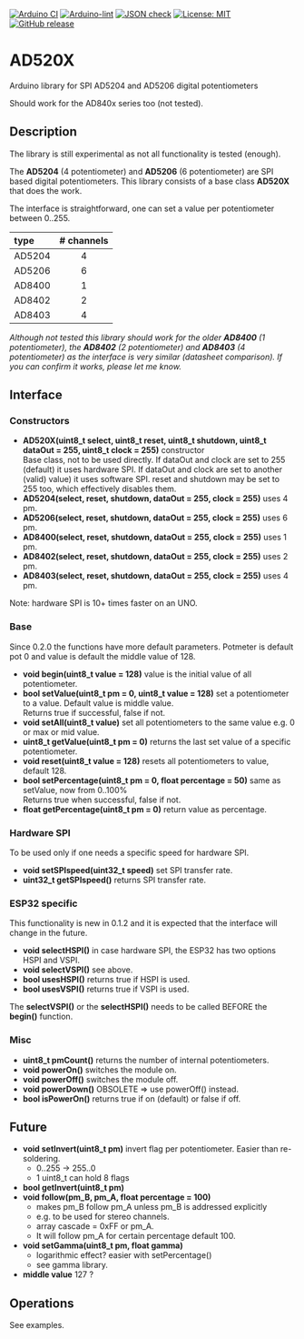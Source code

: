 
[![Arduino CI](https://github.com/RobTillaart/AD520X/workflows/Arduino%20CI/badge.svg)](https://github.com/marketplace/actions/arduino_ci)
[![Arduino-lint](https://github.com/RobTillaart/AD520X/actions/workflows/arduino-lint.yml/badge.svg)](https://github.com/RobTillaart/AD520X/actions/workflows/arduino-lint.yml)
[![JSON check](https://github.com/RobTillaart/AD520X/actions/workflows/jsoncheck.yml/badge.svg)](https://github.com/RobTillaart/AD520X/actions/workflows/jsoncheck.yml)
[![License: MIT](https://img.shields.io/badge/license-MIT-green.svg)](https://github.com/RobTillaart/AD520X/blob/master/LICENSE)
[![GitHub release](https://img.shields.io/github/release/RobTillaart/AD520X.svg?maxAge=3600)](https://github.com/RobTillaart/AD520X/releases)


# AD520X

Arduino library for SPI AD5204 and AD5206 digital potentiometers

Should work for the AD840x series too (not tested). 


## Description

The library is still experimental as not all functionality is tested (enough).

The **AD5204** (4 potentiometer) and **AD5206** (6 potentiometer) are SPI based digital potentiometers.
This library consists of a base class **AD520X** that does the work.

The interface is straightforward, one can set a value per potentiometer between 0..255.

| type   | # channels |
|:-------|:----------:|
| AD5204 |  4         |
| AD5206 |  6         |
| AD8400 |  1         |
| AD8402 |  2         |
| AD8403 |  4         |


_Although not tested this library should work for the older **AD8400** (1 potentiometer),
the **AD8402** (2 potentiometer) and **AD8403** (4 potentiometer) as the interface is very similar
(datasheet comparison). If you can confirm it works, please let me know._


## Interface


### Constructors

- **AD520X(uint8_t select, uint8_t reset, uint8_t shutdown, uint8_t dataOut = 255, uint8_t clock = 255)** constructor  
Base class, not to be used directly.
If dataOut and clock are set to 255 (default) it uses hardware SPI. 
If dataOut and clock are set to another (valid) value) it uses software SPI.
reset and shutdown may be set to 255 too, which effectively disables them.  
- **AD5204(select, reset, shutdown, dataOut = 255, clock = 255)** uses 4 pm.
- **AD5206(select, reset, shutdown, dataOut = 255, clock = 255)** uses 6 pm.
- **AD8400(select, reset, shutdown, dataOut = 255, clock = 255)** uses 1 pm.
- **AD8402(select, reset, shutdown, dataOut = 255, clock = 255)** uses 2 pm.
- **AD8403(select, reset, shutdown, dataOut = 255, clock = 255)** uses 4 pm.

Note: hardware SPI is 10+ times faster on an UNO.


### Base

Since 0.2.0 the functions have more default parameters. Potmeter is default pot 0 
and value is default the middle value of 128. 

- **void begin(uint8_t value = 128)** value is the initial value of all potentiometer.
- **bool setValue(uint8_t pm = 0, uint8_t value = 128)** set a potentiometer to a value. 
Default value is middle value.  
Returns true if successful, false if not.
- **void setAll(uint8_t value)** set all potentiometers to the same value e.g. 0 or max or mid value.
- **uint8_t getValue(uint8_t pm = 0)** returns the last set value of a specific potentiometer.
- **void reset(uint8_t value = 128)** resets all potentiometers to value, default 128.
- **bool setPercentage(uint8_t pm = 0, float percentage = 50)** same as setValue, now from 0..100%  
Returns true when successful, false if not.
- **float getPercentage(uint8_t pm = 0)** return value as percentage.


### Hardware SPI

To be used only if one needs a specific speed for hardware SPI.

- **void setSPIspeed(uint32_t speed)** set SPI transfer rate.
- **uint32_t getSPIspeed()** returns SPI transfer rate.


### ESP32 specific

This functionality is new in 0.1.2 and it is expected that the interface will change
in the future. 

- **void selectHSPI()** in case hardware SPI, the ESP32 has two options HSPI and VSPI.
- **void selectVSPI()** see above.
- **bool usesHSPI()** returns true if HSPI is used.
- **bool usesVSPI()** returns true if VSPI is used.

The **selectVSPI()** or the **selectHSPI()** needs to be called 
BEFORE the **begin()** function.


### Misc

- **uint8_t pmCount()** returns the number of internal potentiometers.
- **void powerOn()** switches the module on.
- **void powerOff()** switches the module off.
- **void powerDown()** OBSOLETE => use powerOff() instead.
- **bool isPowerOn()** returns true if on (default) or false if off.


## Future

- **void setInvert(uint8_t pm)** invert flag per potentiometer. Easier than re-soldering.
   - 0..255 -> 255..0
   - 1 uint8_t can hold 8 flags
- **bool getInvert(uint8_t pm)**
- **void follow(pm_B, pm_A, float percentage = 100)**
  - makes pm_B follow pm_A unless pm_B is addressed explicitly
  - e.g. to be used for stereo channels.
  - array cascade = 0xFF or pm_A.
  - It will follow pm_A for certain percentage default 100.
- **void setGamma(uint8_t pm, float gamma)**
  - logarithmic effect? easier with setPercentage()
  - see gamma library.
- **middle value** 127 ?


## Operations

See examples.
